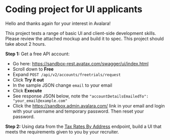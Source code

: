 # Coding project for UI applicants
Hello and thanks again for your interest in Avalara!

This project tests a range of basic UI and client-side development skills. Please review the attached mockup and build it to spec. This project should take about 2 hours.

**Step 1:** 
Get a free API account: 
- Go here: https://sandbox-rest.avatax.com/swagger/ui/index.html
- Scroll down to **Free**
- Expand `POST /api/v2/accounts/freetrials/request`
- Click **Try it out**
- In the sample JSON change `email` to your email
- Click **Execute**
- See response JSON below, note the `"accountDetailsEmailedTo": "your_email@example.com"`
- Click the https://sandbox.admin.avalara.com/ link in your email and login with your username and temporary password. Then reset your password.

**Step 2:**
Using data from the [Tax Rates By Address](https://developer.avalara.com/api-reference/avatax/rest/v2/methods/Free/TaxRatesByAddress/) endpoint, build a UI that meets the requirements given to you by your recruiter.
